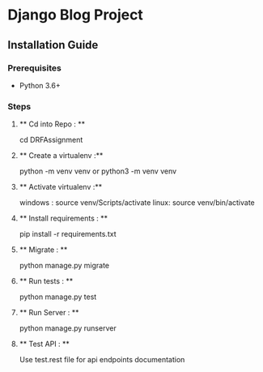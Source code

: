 # Django Blog Project


## Installation Guide

### Prerequisites

- Python 3.6+



### Steps


1. ** Cd into Repo : **
    
    cd DRFAssignment


2. ** Create a virtualenv   :**

    python -m venv venv
    or 
    python3 -m venv venv


3. ** Activate virtualenv :**

    windows :
        source venv/Scripts/activate
    linux:
        source venv/bin/activate


4. ** Install requirements : **
    
    pip install -r requirements.txt


5. ** Migrate : **
    
    python manage.py migrate


6. ** Run tests : **
    
    python manage.py test


7. ** Run Server : **
    
    python manage.py runserver


8. ** Test API : **

    Use test.rest file for api endpoints documentation 






